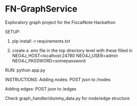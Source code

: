 # FN-GraphService
Exploratory graph project for the FiscalNote Hackathon


SETUP:
1. pip install -r requirements.txt

2. create a .env file in the top directory level with these filled in
NEO4J_HOST=localhost:24780
NEO4J_USER=admin
NEO4J_PASSWORD=somepassword


RUN:
python app.py

INSTRUCTIONS:
Adding nodes:
POST json to /nodes

Adding edges:
POST json to /edges

Check graph_handler/dummy_data.py for node/edge structure
